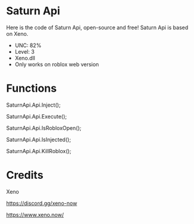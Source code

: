 # Saturn Api
 Here is the code of Saturn Api, open-source and free!
 Saturn Api is based on Xeno.

- UNC: 82%
- Level: 3
- Xeno.dll
- Only works on roblox web version

# Functions

SaturnApi.Api.Inject();

SaturnApi.Api.Execute();

SaturnApi.Api.IsRobloxOpen();

SaturnApi.Api.IsInjected();

SaturnApi.Api.KillRoblox();


# Credits

Xeno

https://discord.gg/xeno-now

https://www.xeno.now/
